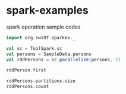 # spark-examples
spark operation sample codes

```scala
import org.sws9f.sparkex._

val sc = ToolSpark.sc
val persons = SampleData.persons
val rddPersons = sc.parallelize(persons, 2)

rddPerson.first

rddPersons.partitions.size
rddPersons.count

```